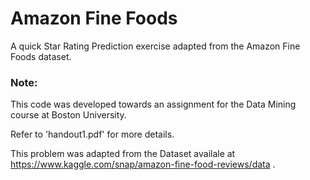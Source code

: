 # Amazon Fine Foods

A quick Star Rating Prediction exercise adapted from the Amazon Fine Foods dataset.

### Note:
This code was developed towards an assignment for the Data Mining course at Boston University.

Refer to 'handout1.pdf' for more details.

This problem was adapted from the Dataset availale at https://www.kaggle.com/snap/amazon-fine-food-reviews/data .
